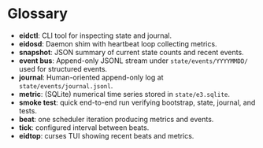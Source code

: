 # Glossary

- **eidctl**: CLI tool for inspecting state and journal.
- **eidosd**: Daemon shim with heartbeat loop collecting metrics.
- **snapshot**: JSON summary of current state counts and recent events.
- **event bus**: Append-only JSONL stream under `state/events/YYYYMMDD/` used for structured events.
- **journal**: Human-oriented append-only log at `state/events/journal.jsonl`.
- **metric**: (SQLite) numerical time series stored in `state/e3.sqlite`.
- **smoke test**: quick end-to-end run verifying bootstrap, state, journal, and tests.
- **beat**: one scheduler iteration producing metrics and events.
- **tick**: configured interval between beats.
- **eidtop**: curses TUI showing recent beats and metrics.
